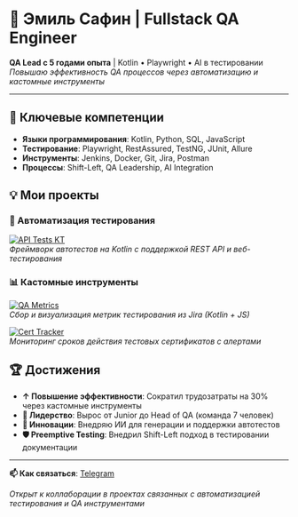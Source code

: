 # 🧪 Эмиль Сафин | Fullstack QA Engineer

**QA Lead с 5 годами опыта** | Kotlin • Playwright • AI в тестировании  
*Повышаю эффективность QA процессов через автоматизацию и кастомные инструменты*

---

## 🚀 Ключевые компетенции

- **Языки программирования**: Kotlin, Python, SQL, JavaScript
- **Тестирование**: Playwright, RestAssured, TestNG, JUnit, Allure
- **Инструменты**: Jenkins, Docker, Git, Jira, Postman
- **Процессы**: Shift-Left, QA Leadership, AI Integration

## 💡 Мои проекты

### 🎯 Автоматизация тестирования
[![API Tests KT](https://img.shields.io/badge/🔗-EmSafi/api__tests__kt-blue?style=flat-square)](https://github.com/EmSafi/api_tests_kt)  
*Фреймворк автотестов на Kotlin с поддержкой REST API и веб-тестирования*

### 📊 Кастомные инструменты
[![QA Metrics](https://img.shields.io/badge/📈-Metrics_Collector-orange?style=flat-square)](https://github.com/EmSafi/qa_metrics_collector)  
*Сбор и визуализация метрик тестирования из Jira (Kotlin + JS)*

[![Cert Tracker](https://img.shields.io/badge/🔐-QA_Cert_Tracker-green?style=flat-square)](https://github.com/EmSafi/qa_cert_tracker)  
*Мониторинг сроков действия тестовых сертификатов с алертами*

## 🏆 Достижения

- **↑ Повышение эффективности**: Сократил трудозатраты на 30% через кастомные инструменты
- **👥 Лидерство**: Вырос от Junior до Head of QA (команда 7 человек)
- **🤖 Инновации**: Внедряю ИИ для генерации и поддержки автотестов
- **🛡️ Preemptive Testing**: Внедрил Shift-Left подход в тестировании документации
---

**📫 Как связаться**: [Telegram](https://t.me/Safemi)

*Открыт к коллаборации в проектах связанных с автоматизацией тестирования и QA инструментами*
